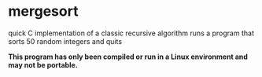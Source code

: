# mergesort
quick C implementation of a classic recursive algorithm runs a program that sorts 50 random integers and quits

**This program has only been compiled or run in a Linux environment and may not be portable.**
